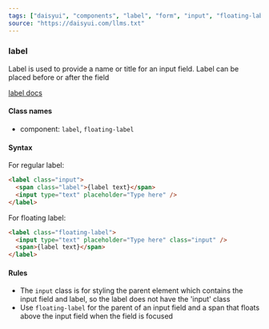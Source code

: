 ```yaml
---
tags: ["daisyui", "components", "label", "form", "input", "floating-label"]
source: "https://daisyui.com/llms.txt"
---
```


### label
Label is used to provide a name or title for an input field. Label can be placed before or after the field

[label docs](https://daisyui.com/components/label/)

#### Class names
- component: `label`, `floating-label`

#### Syntax
For regular label:
```html
<label class="input">
  <span class="label">{label text}</span>
  <input type="text" placeholder="Type here" />
</label>
```
For floating label:
```html
<label class="floating-label">
  <input type="text" placeholder="Type here" class="input" />
  <span>{label text}</span>
</label>
```

#### Rules
- The `input` class is for styling the parent element which contains the input field and label, so the label does not have the 'input' class
- Use `floating-label` for the parent of an input field and a span that floats above the input field when the field is focused
